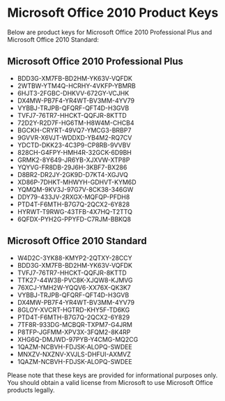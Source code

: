 # Microsoft Office 2010 Product Keys

Below are product keys for Microsoft Office 2010 Professional Plus and Microsoft Office 2010 Standard:

## Microsoft Office 2010 Professional Plus

- BDD3G-XM7FB-BD2HM-YK63V-VQFDK
- 2WTBW-YTM4Q-HCRHY-4VKFP-YBMRB
- 6HJT3-2FGBC-DHKVV-672GY-VCJHK
- DX4MW-PB7F4-YR4WT-BV3MM-4YV79
- VYBBJ-TRJPB-QFQRF-QFT4D-H3GVB
- TVFJ7-76TR7-HHCKT-QQFJR-8KTTD
- 72D2Y-R2D7F-HG6TM-H8W4M-CHCB4
- BGCKH-CRYRT-49VQ7-YMCG3-BRBP7
- 9GVVR-X6VJT-WDDXD-YB4M2-RQ7CV
- YDCTD-DKK23-4C3P9-CP8RB-9VVBV
- 828CH-G4FPY-HMH4R-32GCK-6D9BH
- GRMK2-8Y649-JR6YB-XJXVW-XTP8P
- YQYVG-FR8DB-29J6H-3KBF7-BX286
- D8BR2-DR2JY-2GK9D-D7KT4-XGJVQ
- XD86P-7DHKT-MHWYH-GDHVT-KYM6D
- YQMQM-9KV3J-97G7V-8CK38-346GW
- DDY79-433JV-2RXGX-MQFQP-PFDH8
- PTD4T-F6MTH-B7G7Q-2QCX2-6Y828
- HYRWT-T9RWG-43TFB-4X7HQ-T2TTQ
- 6QFDX-PYH2G-PPYFD-C7RJM-BBKQ8

## Microsoft Office 2010 Standard

- W4D2C-3YK88-KMYP2-2QTXY-28CCY
- BDD3G-XM7FB-BD2HM-YK63V-VQFDK
- TVFJ7-76TR7-HHCKT-QQFJR-8KTTD
- TTK27-44W3B-PVC8K-XJQW8-KJMVG
- 76XCJ-YMH2W-YQQV6-XX76X-QK3K7
- VYBBJ-TRJPB-QFQRF-QFT4D-H3GVB
- DX4MW-PB7F4-YR4WT-BV3MM-4YV79
- 8GLOY-XVCRT-HGTRD-KHY5F-TD6KG
- PTD4T-F6MTH-B7G7Q-2QCX2-6Y829
- 7TF8R-933DG-MCBQR-TXPM7-G4JRM
- P8TFP-JGFMM-XPV3X-3FQM2-8K4RP
- XHG6Q-DMJWD-97PYB-Y4CMG-MQ2CG
- 1QAZM-NCBVH-FDJSK-ALOPQ-SWDEE
- MNXZV-NXZNV-XVJLS-DHFUI-AXMVZ
- 1QAZM-NCBVH-FDJSK-ALOPQ-SWDEE

Please note that these keys are provided for informational purposes only. You should obtain a valid license from Microsoft to use Microsoft Office products legally.
